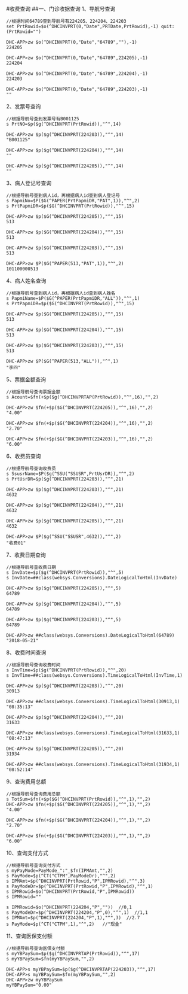 #收费查询
##一、门诊收据查询
1、导航号查询

    //根据时间64789查到导航号有224205、224204、224203
	set PrtRowid=$o(^DHCINVPRT(0,"Date",PRTDate,PrtRowid),-1) quit:(PrtRowid="")

	DHC-APP>zw $o(^DHCINVPRT(0,"Date","64789",""),-1)
	224205
	 
	DHC-APP>zw $o(^DHCINVPRT(0,"Date","64789",224205),-1)
	224204
	 
	DHC-APP>zw $o(^DHCINVPRT(0,"Date","64789",224204),-1)
	224203
	 
	DHC-APP>zw $o(^DHCINVPRT(0,"Date","64789",224203),-1)
	""

2、发票号查询

    //根据导航号查到发票号有B001125
	s PrtNO=$p($g(^DHCINVPRT(PrtRowid)),"^",14)

	DHC-APP>zw $p($g(^DHCINVPRT(224203)),"^",14)
	"B001125"
	 
	DHC-APP>zw $p($g(^DHCINVPRT(224204)),"^",14)
	""
	 
	DHC-APP>zw $p($g(^DHCINVPRT(224205)),"^",14)
	""
	
3、病人登记号查询

	//根据导航号查到病人id，再根据病人id查到病人登记号	
	s PapmiNo=$P($G(^PAPER(PrtPapmiDR,"PAT",1)),"^",2)
	s PrtPapmiDR=$p($G(^DHCINVPRT(PrtRowid)),"^",15)

	DHC-APP>zw $p($G(^DHCINVPRT(224205)),"^",15)
	513
	 
	DHC-APP>zw $p($G(^DHCINVPRT(224204)),"^",15)
	513
	 
	DHC-APP>zw $p($G(^DHCINVPRT(224203)),"^",15)
	513

	DHC-APP>zw $P($G(^PAPER(513,"PAT",1)),"^",2)
	101100000513
	 
4、病人姓名查询

	//根据导航号查到病人id，再根据病人id查到病人姓名
	s PapmiName=$P($G(^PAPER(PrtPapmiDR,"ALL")),"^",1)
    s PrtPapmiDR=$p($G(^DHCINVPRT(PrtRowid)),"^",15)

	DHC-APP>zw $p($G(^DHCINVPRT(224205)),"^",15)
	513
	 
	DHC-APP>zw $p($G(^DHCINVPRT(224204)),"^",15)
	513
	 
	DHC-APP>zw $p($G(^DHCINVPRT(224203)),"^",15)
	513

	DHC-APP>zw $P($G(^PAPER(513,"ALL")),"^",1)
	"李四"

5、票据金额查询

	//根据导航号查询票据金额
	s Acount=$fn(+$p($g(^DHCINVPRTAP(PrtRowid)),"^",16),"",2)

	DHC-APP>zw $fn(+$p($G(^DHCINVPRT(224205)),"^",16),"",2)
	"4.00"
	 
	DHC-APP>zw $fn(+$p($G(^DHCINVPRT(224204)),"^",16),"",2)
	"2.70"
	 
	DHC-APP>zw $fn(+$p($G(^DHCINVPRT(224203)),"^",16),"",2)
	"6.00"

6、收费员查询

    //根据导航号查询收费员
	s SsusrName=$P($g(^SSU("SSUSR",PrtUsrDR)),"^",2)
	s PrtUsrDR=$p($g(^DHCINVPRT(224203)),"^",21)

	DHC-APP>zw $p($g(^DHCINVPRT(224203)),"^",21)
	4632
	  
	DHC-APP>zw $p($g(^DHCINVPRT(224204)),"^",21)
	4632
	 
	DHC-APP>zw $p($g(^DHCINVPRT(224205)),"^",21)
	4632

	DHC-APP>zw $P($g(^SSU("SSUSR",4632)),"^",2)
	"收费01"

7、收费日期查询

    //根据导航号查收费日期
	s InvDate=$p($g(^DHCINVPRT(PrtRowid)),"^",5)
	s InvDate=##class(websys.Conversions).DateLogicalToHtml(InvDate)

	DHC-APP>zw $p($g(^DHCINVPRT(224205)),"^",5)
	64789
	 
	DHC-APP>zw $p($g(^DHCINVPRT(224204)),"^",5)
	64789
	 
	DHC-APP>zw $p($g(^DHCINVPRT(224203)),"^",5)
	64789
	 
	DHC-APP>zw ##class(websys.Conversions).DateLogicalToHtml(64789)
	"2018-05-21"

8、收费时间查询

	//根据导航号查询收费时间
	s InvTime=$p($g(^DHCINVPRT(PrtRowid)),"^",20)
	s InvTime=##class(websys.Conversions).TimeLogicalToHtml(InvTime,1)

	DHC-APP>zw $p($g(^DHCINVPRT(224203)),"^",20)
	30913
	 
	DHC-APP>zw ##class(websys.Conversions).TimeLogicalToHtml(30913,1)
	"08:35:13"
	 
	DHC-APP>zw $p($g(^DHCINVPRT(224204)),"^",20)
	31633
	 
	DHC-APP>zw ##class(websys.Conversions).TimeLogicalToHtml(31633,1)
	"08:47:13"
	 
	DHC-APP>zw $p($g(^DHCINVPRT(224205)),"^",20)
	31934
	 
	DHC-APP>zw ##class(websys.Conversions).TimeLogicalToHtml(31934,1)
	"08:52:14"

9、查询费用总额

    //根据导航号查询费用总额
	s TotSum=$fn(+$p($G(^DHCINVPRT(PrtRowid)),"^",1),"",2)
	DHC-APP>zw $fn(+$p($G(^DHCINVPRT(224205)),"^",1),"",2)
	"4.00"
	 
	DHC-APP>zw $fn(+$p($G(^DHCINVPRT(224204)),"^",1),"",2)
	"2.70"
	 
	DHC-APP>zw $fn(+$p($G(^DHCINVPRT(224203)),"^",1),"",2)
	"6.00"

10、查询支付方式
    
	//根据导航号查询支付方式
	s myPayMode=PayMode_":"_$fn(IPMAmt,"",2)
	s PayMode=$p(^CT("CTPM",PayModeDr),"^",2)
	s IPMAmt=$p(^DHCINVPRT(PrtRowid,"P",IPMRowid),"^",3)
    s PayModeDr=$p(^DHCINVPRT(PrtRowid,"P",IPMRowid),"^",1)
    s IPMRowid=$o(^DHCINVPRT(PrtRowid,"P",IPMRowid))
    s IPMRowid=""
	
	s IPMRowid=$o(^DHCINVPRT(224204,"P",""))  //0,1
    s PayModeDr=$p(^DHCINVPRT(224204,"P",0),"^",1)  //1,1
    s IPMAmt=$p(^DHCINVPRT(224204,"P",1),"^",3)  //2.7
	s PayMode=$p(^CT("CTPM",1),"^",2)   //"现金"


11、查询医保支付额

	//根据导航号查询医保支付额
	s myYBPaySum=$p($g(^DHCINVPRTAP(PrtRowid)),"^",17)
	s myYBPaySum=$fn(myYBPaySum,"",2)

	DHC-APP>s myYBPaySum=$p($g(^DHCINVPRTAP(224203)),"^",17)
	DHC-APP>s myYBPaySum=$fn(myYBPaySum,"",2)
	DHC-APP>zw myYBPaySum
	myYBPaySum="0.00"